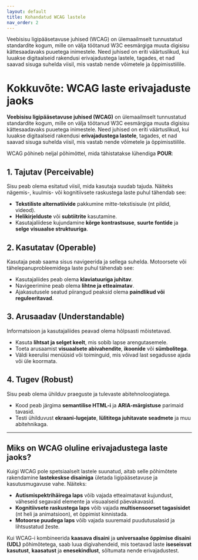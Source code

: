 ```yaml
---
layout: default
title: Kohandatud WCAG lastele
nav_order: 2
---
```


Veebisisu ligipääsetavuse juhised (WCAG) on ülemaailmselt tunnustatud standardite kogum, mille on välja töötanud W3C eesmärgiga muuta digisisu kättesaadavaks puuetega inimestele. Need juhised on eriti väärtuslikud, kui luuakse digitaalseid rakendusi erivajadustega lastele, tagades, et nad saavad sisuga suhelda viisil, mis vastab nende võimetele ja õppimisstiilile.

# Kokkuvõte: WCAG laste erivajaduste jaoks

**Veebisisu ligipääsetavuse juhised (WCAG)** on ülemaailmselt tunnustatud standardite kogum, mille on välja töötanud W3C eesmärgiga muuta digisisu kättesaadavaks puuetega inimestele. Need juhised on eriti väärtuslikud, kui luuakse digitaalseid rakendusi **erivajadustega lastele**, tagades, et nad saavad sisuga suhelda viisil, mis vastab nende võimetele ja õppimisstiilile.

WCAG põhineb neljal põhimõttel, mida tähistatakse lühendiga **POUR**:

## 1. Tajutav (Perceivable)

Sisu peab olema esitatud viisil, mida kasutaja suudab tajuda. Näiteks nägemis-, kuulmis- või kognitiivsete raskustega laste puhul tähendab see:

- **Tekstiliste alternatiivide** pakkumine mitte-tekstisisule (nt pildid, videod).
- **Helikirjelduste** või **subtiitrite** kasutamine.
- Kasutajaliidese kujundamine **kõrge kontrastsuse**, **suurte fontide** ja **selge visuaalse struktuuriga**.

## 2. Kasutatav (Operable)

Kasutaja peab saama sisus navigeerida ja sellega suhelda. Motoorsete või tähelepanuprobleemidega laste puhul tähendab see:

- Kasutajaliides peab olema **klaviatuuriga juhitav**.
- Navigeerimine peab olema **lihtne ja etteaimatav**.
- Ajakasutusele seatud piirangud peaksid olema **paindlikud või reguleeritavad**.

## 3. Arusaadav (Understandable)

Informatsioon ja kasutajaliides peavad olema hõlpsasti mõistetavad.

- Kasuta **lihtsat ja selget keelt**, mis sobib lapse arengutasemele.
- Toeta arusaamist **visuaalsete abivahendite**, **ikoonide** või **sümbolitega**.
- Väldi keerulisi menüüsid või toiminguid, mis võivad last segadusse ajada või üle koormata.

## 4. Tugev (Robust)

Sisu peab olema ühilduv praeguste ja tulevaste abitehnoloogiatega.

- Kood peab järgima **semantilise HTML-i** ja **ARIA-märgistuse** parimaid tavasid.
- Testi ühilduvust **ekraani-lugejate**, **lülititega juhitavate seadmete** ja muu abitehnikaga.

---

## Miks on WCAG oluline erivajadustega laste jaoks?

Kuigi WCAG pole spetsiaalselt lastele suunatud, aitab selle põhimõtete rakendamine **lastekeskse disainiga** ületada ligipääsetavuse ja kasutusmugavuse vahe. Näiteks:

- **Autismispektrihäirega laps** võib vajada etteaimatavat kujundust, väheseid segavaid elemente ja visuaalseid päevakavasid.
- **Kognitiivsete raskustega laps** võib vajada **multisensoorset tagasisidet** (nt heli ja animatsioon), et õppimist kinnistada.
- **Motoorse puudega laps** võib vajada suuremaid puudutusalasid ja lihtsustatud žeste.

Kui WCAG-i kombineerida **kaasava disaini** ja **universaalse õppimise disaini (UDL)** põhimõtetega, saab luua digivahendeid, mis toetavad laste **iseseisvat kasutust**, **kaasatust** ja **enesekindlust**, sõltumata nende erivajadustest.
